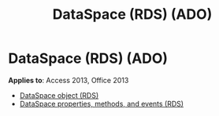 ﻿---
title: DataSpace (RDS) (ADO)
TOCTitle: DataSpace (RDS) 
ms:assetid: eb9d33ab-e71d-42e0-bbfc-d7de80656dae
ms:mtpsurl: https://msdn.microsoft.com/library/JJ250196(v=office.15)
ms:contentKeyID: 48548494
ms.date: 09/18/2015
mtps_version: v=office.15
---

# DataSpace (RDS) (ADO)

**Applies to**: Access 2013, Office 2013

- [DataSpace object (RDS)](dataspace-object-rds.md)
- [DataSpace properties, methods, and events (RDS)](dataspace-properties-methods-and-events-rds.md)

